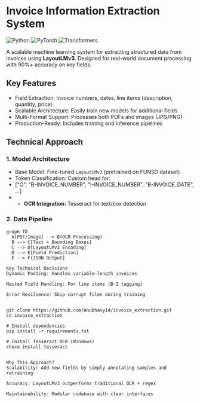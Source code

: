 # Invoice Information Extraction System

![Python](https://img.shields.io/badge/Python-3.8%2B-blue)
![PyTorch](https://img.shields.io/badge/PyTorch-2.0+-red)
![Transformers](https://img.shields.io/badge/HuggingFace-Transformers-yellowgreen)

A scalable machine learning system for extracting structured data from invoices using **LayoutLMv3**. Designed for real-world document processing with 90%+ accuracy on key fields.

## Key Features

- Field Extraction: Invoice numbers, dates, line items (description, quantity, price)
- Scalable Architecture: Easily train new models for additional fields
- Multi-Format Support: Processes both PDFs and images (JPG/PNG)
- Production-Ready: Includes training and inference pipelines

##  Technical Approach

### 1. Model Architecture
- Base Model: Fine-tuned `LayoutLMv3` (pretrained on FUNSD dataset)
- Token Classification: Custom head for:
- ["O", "B-INVOICE_NUMBER", "I-INVOICE_NUMBER", "B-INVOICE_DATE", ...]
- - **OCR Integration**: Tesseract for text/box detection

### 2. Data Pipeline
```mermaid
graph TD
  A[PDF/Image] --> B(OCR Processing)
  B --> C[Text + Bounding Boxes]
  C --> D[LayoutLMv3 Encoding]
  D --> E[Field Prediction]
  E --> F{JSON Output}

Key Technical Decisions
Dynamic Padding: Handles variable-length invoices

Nested Field Handling: For line items (B-I tagging)

Error Resilience: Skip corrupt files during training


git clone https://github.com/Anubhavy14/invoice_extraction.git
cd invoice_extraction

# Install dependencies
pip install -r requirements.txt

# Install Tesseract OCR (Windows)
choco install tesseract


Why This Approach?
Scalability: Add new fields by simply annotating samples and retraining

Accuracy: LayoutLMv3 outperforms traditional OCR + regex

Maintainability: Modular codebase with clear interfaces
